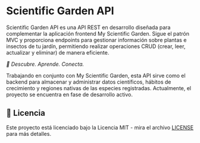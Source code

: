 # Scientific Garden API

Scientific Garden API es una API REST en desarrollo diseñada para complementar la aplicación frontend My Scientific Garden. Sigue el patrón MVC y proporciona endpoints para gestionar información sobre plantas e insectos de tu jardín, permitiendo realizar operaciones CRUD (crear, leer, actualizar y eliminar) de manera eficiente.

*🌿 Descubre. Aprende. Conecta.*

Trabajando en conjunto con My Scientific Garden, esta API sirve como el backend para almacenar y administrar datos científicos, hábitos de crecimiento y regiones nativas de las especies registradas. Actualmente, el proyecto se encuentra en fase de desarrollo activo.

## 📜 Licencia

Este proyecto está licenciado bajo la Licencia MIT - mira el archivo [LICENSE](LICENSE) para más detalles.
